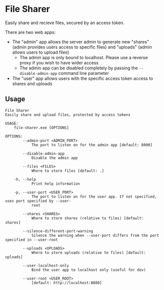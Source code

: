 # File Sharer

Easily share and recieve files, secured by an access token.

There are two web apps:

+ The "admin" app allows the server admin to generate new "shares" (admin provides users access to specific files) and "uploads" (admin allows users to upload files)
  + The admin app is only bound to localhost. Please use a reverse proxy if you wish to have wider access
  + The admin app can be disabled completely by passing the `--disable-admin-app` command line parameter
+ The "user" app allows users with the specific access token access to shares and uploads

## Usage

    File Sharer 
    Easily share and upload files, protected by access tokens

    USAGE:
        file-sharer.exe [OPTIONS]

    OPTIONS:
            --admin-port <ADMIN_PORT>
                The port to listen on for the admin app [default: 8000]

            --disable-admin-app
                Disable the admin app

            --files <FILES>
                Where to store files [default: .]

        -h, --help
                Print help information

        -p, --user-port <USER_PORT>
                The port to listen on for the user app. If not specified, uses port specified by --user-
                root

            --shares <SHARES>
                Where to store shares (relative to files) [default: shares]

            --silence-different-port-warning
                Silence the warning when --user-port differs from the port specified in --user-root

            --uploads <UPLOADS>
                Where to store uploads (relative to files) [default: uploads]

            --user-localhost-only
                Bind the user app to localhost only (useful for dev)

            --user-root <USER_ROOT>
                [default: http://localhost:8080]
